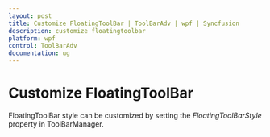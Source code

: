 ```yaml
---
layout: post
title: Customize FloatingToolBar | ToolBarAdv | wpf | Syncfusion
description: customize floatingtoolbar
platform: wpf
control: ToolBarAdv
documentation: ug
---
```


# Customize FloatingToolBar

FloatingToolBar style can be customized by setting the _FloatingToolBarStyle_ property in ToolBarManager.

